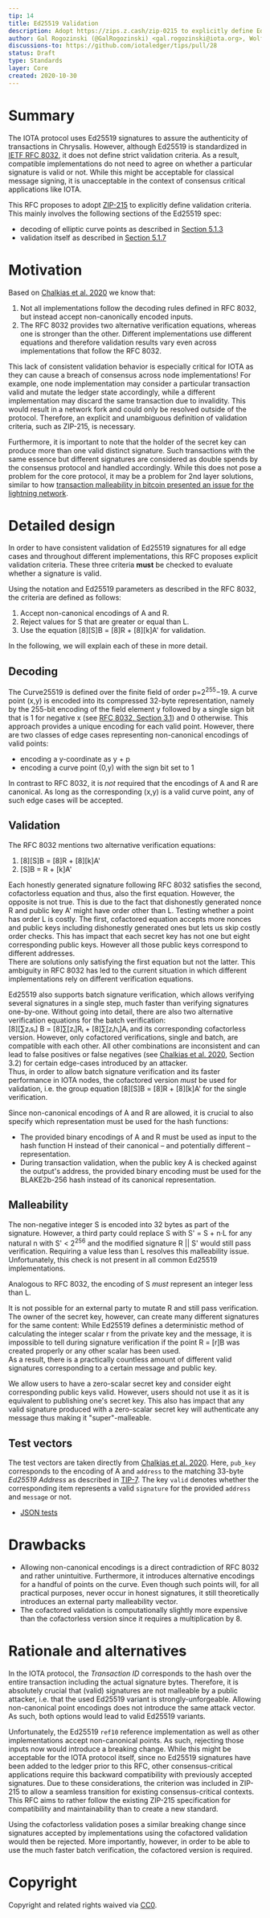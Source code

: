 ```yaml
---
tip: 14
title: Ed25519 Validation
description: Adopt https://zips.z.cash/zip-0215 to explicitly define Ed25519 validation criteria
author: Gal Rogozinski (@GalRogozinski) <gal.rogozinski@iota.org>, Wolfgang Welz (@Wollac) <wolfgang.welz@iota.org>
discussions-to: https://github.com/iotaledger/tips/pull/28
status: Draft
type: Standards
layer: Core
created: 2020-10-30
---
```


# Summary

The IOTA protocol uses Ed25519 signatures to assure the authenticity of transactions in Chrysalis. However, although Ed25519 is standardized in [IETF RFC 8032](https://tools.ietf.org/html/rfc8032), it does not define strict validation criteria. As a result, compatible implementations do not need to agree on whether a particular signature is valid or not. While this might be acceptable for classical message signing, it is unacceptable in the context of consensus critical applications like IOTA.

This RFC proposes to adopt [ZIP-215](https://zips.z.cash/zip-0215) to explicitly define validation criteria. This mainly involves the following sections of the Ed25519 spec:
- decoding of elliptic curve points as described in [Section 5.1.3](https://tools.ietf.org/html/rfc8032#section-5.1.3)
- validation itself as described in [Section 5.1.7](https://tools.ietf.org/html/rfc8032#section-5.1.7)

# Motivation

Based on [Chalkias et al. 2020](https://eprint.iacr.org/2020/1244) we know that: 
1. Not all implementations follow the decoding rules defined in RFC 8032, but instead accept non-canonically encoded inputs.
2. The RFC 8032 provides two alternative verification equations, whereas one is stronger than the other. Different implementations use different equations and therefore validation results vary even across implementations that follow the RFC 8032. 

This lack of consistent validation behavior is especially critical for IOTA as they can cause a breach of consensus across node implementations! For example, one node implementation may consider a particular transaction valid and mutate the ledger state accordingly, while a different implementation may discard the same transaction due to invalidity. This would result in a network fork and could only be resolved outside of the protocol. Therefore, an explicit and unambiguous definition of validation criteria, such as ZIP-215, is necessary.

Furthermore, it is important to note that the holder of the secret key can produce more than one valid distinct signature. Such transactions with the same essence but different signatures are considered as double spends by the consensus protocol and handled accordingly. While this does not pose a problem for the core protocol, it may be a problem for 2nd layer solutions, similar to how [transaction malleability in bitcoin presented an issue for the lightning network](https://en.bitcoinwiki.org/wiki/Transaction_Malleability#How_Does_Transaction_Malleability_Affect_The_Lightning_Network.3F).

# Detailed design

In order to have consistent validation of Ed25519 signatures for all edge cases and throughout different implementations, this RFC proposes explicit validation criteria. These three criteria **must** be checked to evaluate whether a signature is valid.

Using the notation and Ed25519 parameters as described in the RFC 8032, the criteria are defined as follows:

1. Accept non-canonical encodings of A and R.
2. Reject values for S that are greater or equal than L.
3. Use the equation [8][S]B = [8]R + [8][k]A' for validation.

In the following, we will explain each of these in more detail.

## Decoding

The Curve25519 is defined over the finite field of order p=2<sup>255</sup>−19. A curve point (x,y) is encoded into its compressed 32-byte representation, namely by the 255-bit encoding of the field element y followed by a single sign bit that is 1 for negative x (see [RFC 8032, Section 3.1](https://tools.ietf.org/html/rfc8032#section-3.1)) and 0 otherwise. This approach provides a unique encoding for each valid point. However, there are two classes of edge cases representing non-canonical encodings of valid points:
- encoding a y-coordinate as y + p
- encoding a curve point (0,y) with the sign bit set to 1

In contrast to RFC 8032, it is _not_ required that the encodings of A and R are canonical. As long as the corresponding (x,y) is a valid curve point, any of such edge cases will be accepted.

## Validation 

The RFC 8032 mentions two alternative verification equations:
1. [8][S]B = [8]R + [8][k]A'
2. [S]B = R + [k]A'

Each honestly generated signature following RFC 8032 satisfies the second, cofactorless equation and thus, also the first equation. However, the opposite is not true. This is due to the fact that dishonestly generated nonce R and public key A' might have order other than L. Testing whether a point has order L is costly. The first, cofactored equation accepts more nonces and public keys including dishonestly generated ones but lets us skip costly order checks. This has impact that each secret key has not one but eight corresponding public keys. However all those public keys correspond to different addresses.<br> There are solutions only satisfying the first equation but not the latter. This ambiguity in RFC 8032 has led to the current situation in which different implementations rely on different verification equations.

Ed25519 also supports batch signature verification, which allows verifying several signatures in a single step, much faster than verifying signatures one-by-one. Without going into detail, there are also two alternative verification equations for the batch verification:<br> [8][∑zᵢsᵢ] B = [8]∑[zᵢ]Rᵢ + [8]∑[zᵢhᵢ]Aᵢ and its corresponding cofactorless version. However, only cofactored verifications, single and batch, are compatible with each other. All other combinations are inconsistent and can lead to false positives or false negatives (see [Chalkias et al. 2020](https://eprint.iacr.org/2020/1244), Section 3.2) for certain edge-cases introduced by an attacker.<br> Thus, in order to allow batch signature verification and its faster performance in IOTA nodes, the cofactored version _must_ be used for validation, i.e. the group equation [8][S]B = [8]R + [8][k]A' for the single verification.

Since non-canonical encodings of A and R are allowed, it is crucial to also specify which representation must be used for the hash functions:
- The provided binary encodings of A and R must be used as input to the hash function H instead of their canonical – and potentially different – representation.
- During transaction validation, when the public key A is checked against the output's address, the provided binary encoding must be used for the BLAKE2b-256 hash instead of its canonical representation.

## Malleability

The non-negative integer S is encoded into 32 bytes as part of the signature. However, a third party could replace S with S' = S + n·L for any natural n with S' < 2<sup>256</sup> and the modified signature R || S' would still pass verification. Requiring a value less than L resolves this malleability issue. Unfortunately, this check is not present in all common Ed25519 implementations.

Analogous to RFC 8032, the encoding of S _must_ represent an integer less than L.

It is not possible for an external party to mutate R and still pass verification. The owner of the secret key, however, can create many different signatures for the same content: While Ed25519 defines a deterministic method of calculating the integer scalar r from the private key and the message, it is impossible to tell during signature verification if the point R = [r]B was created properly or any other scalar has been used.<br> As a result, there is a practically countless amount of different valid signatures corresponding to a certain message and public key.

We allow users to have a zero-scalar secret key and consider eight corresponding public keys valid. However, users should not use it as it is equivalent to publishing one's secret key. This also has impact that any valid signature produced with a zero-scalar secret key will authenticate any message thus making it "super"-malleable.

## Test vectors

The test vectors are taken directly from [Chalkias et al. 2020](https://eprint.iacr.org/2020/1244). Here, `pub_key` corresponds to the encoding of A and `address` to the matching 33-byte _Ed25519 Address_ as described in [TIP-7](../TIP-0007/tip-0007.md#serialized-layout). The key `valid` denotes whether the corresponding item represents a valid `signature` for the provided `address` and `message` or not.
- [JSON tests](test.json)

# Drawbacks

- Allowing non-canonical encodings is a direct contradiction of RFC 8032 and rather unintuitive. Furthermore, it introduces alternative encodings for a handful of points on the curve. Even though such points will, for all practical purposes, never occur in honest signatures, it still theoretically introduces an external party malleability vector.
- The cofactored validation is computationally slightly more expensive than the cofactorless version since it requires a multiplication by 8.

# Rationale and alternatives

In the IOTA protocol, the _Transaction ID_ corresponds to the hash over the entire transaction including the actual signature bytes. Therefore, it is absolutely crucial that (valid) signatures are not malleable by a public attacker, i.e. that the used Ed25519 variant is strongly-unforgeable. Allowing non-canonical point encodings does not introduce the same attack vector. As such, both options would lead to valid Ed25519 variants.

Unfortunately, the Ed25519 `ref10` reference implementation as well as other implementations accept non-canonical points. As such, rejecting those inputs now would introduce a breaking change. While this might be acceptable for the IOTA protocol itself, since no Ed25519 signatures have been added to the ledger prior to this RFC, other consensus-critical applications require this backward compatibility with previously accepted signatures. Due to these considerations, the criterion was included in ZIP-215 to allow a seamless transition for existing consensus-critical contexts. This RFC aims to rather follow the existing ZIP-215 specification for compatibility and maintainability than to create a new standard.

Using the cofactorless validation poses a similar breaking change since signatures accepted by implementations using the cofactored validation would then be rejected. More importantly, however, in order to be able to use the much faster batch verification, the cofactored version is required. 

# Copyright

Copyright and related rights waived via [CC0](https://creativecommons.org/publicdomain/zero/1.0/).
